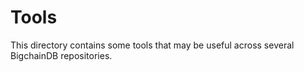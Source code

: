 # Tools

This directory contains some tools that may be useful across several BigchainDB repositories.
